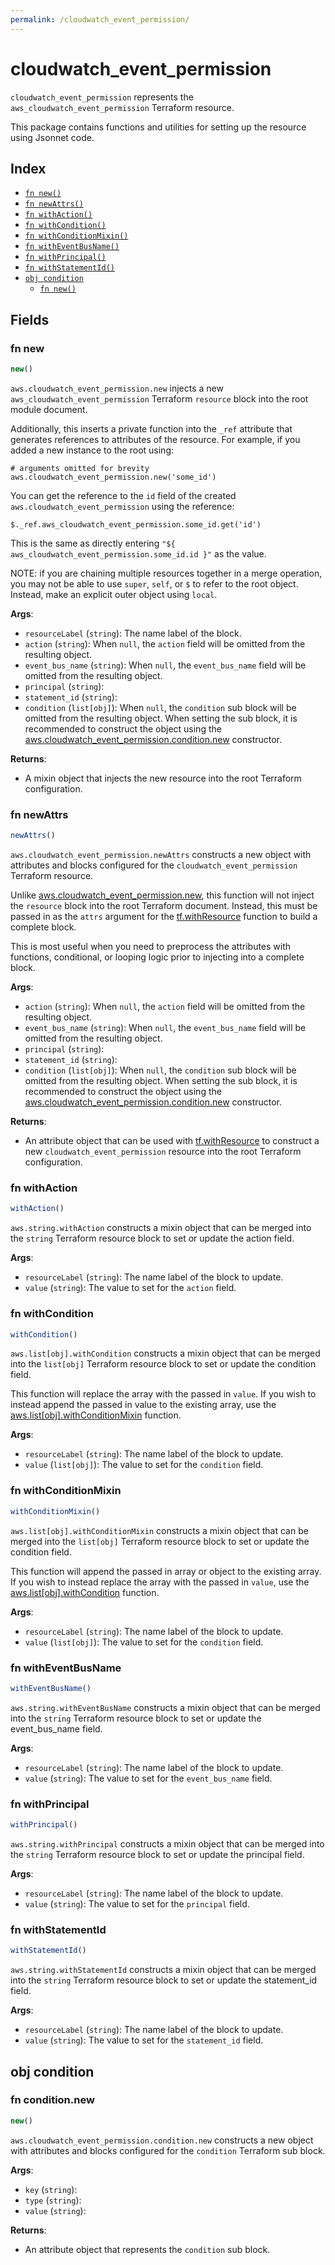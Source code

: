 ```yaml
---
permalink: /cloudwatch_event_permission/
---
```


# cloudwatch_event_permission

`cloudwatch_event_permission` represents the `aws_cloudwatch_event_permission` Terraform resource.



This package contains functions and utilities for setting up the resource using Jsonnet code.


## Index

* [`fn new()`](#fn-new)
* [`fn newAttrs()`](#fn-newattrs)
* [`fn withAction()`](#fn-withaction)
* [`fn withCondition()`](#fn-withcondition)
* [`fn withConditionMixin()`](#fn-withconditionmixin)
* [`fn withEventBusName()`](#fn-witheventbusname)
* [`fn withPrincipal()`](#fn-withprincipal)
* [`fn withStatementId()`](#fn-withstatementid)
* [`obj condition`](#obj-condition)
  * [`fn new()`](#fn-conditionnew)

## Fields

### fn new

```ts
new()
```


`aws.cloudwatch_event_permission.new` injects a new `aws_cloudwatch_event_permission` Terraform `resource`
block into the root module document.

Additionally, this inserts a private function into the `_ref` attribute that generates references to attributes of the
resource. For example, if you added a new instance to the root using:

    # arguments omitted for brevity
    aws.cloudwatch_event_permission.new('some_id')

You can get the reference to the `id` field of the created `aws.cloudwatch_event_permission` using the reference:

    $._ref.aws_cloudwatch_event_permission.some_id.get('id')

This is the same as directly entering `"${ aws_cloudwatch_event_permission.some_id.id }"` as the value.

NOTE: if you are chaining multiple resources together in a merge operation, you may not be able to use `super`, `self`,
or `$` to refer to the root object. Instead, make an explicit outer object using `local`.

**Args**:
  - `resourceLabel` (`string`): The name label of the block.
  - `action` (`string`):  When `null`, the `action` field will be omitted from the resulting object.
  - `event_bus_name` (`string`):  When `null`, the `event_bus_name` field will be omitted from the resulting object.
  - `principal` (`string`): 
  - `statement_id` (`string`): 
  - `condition` (`list[obj]`):  When `null`, the `condition` sub block will be omitted from the resulting object. When setting the sub block, it is recommended to construct the object using the [aws.cloudwatch_event_permission.condition.new](#fn-conditionnew) constructor.

**Returns**:
- A mixin object that injects the new resource into the root Terraform configuration.


### fn newAttrs

```ts
newAttrs()
```


`aws.cloudwatch_event_permission.newAttrs` constructs a new object with attributes and blocks configured for the `cloudwatch_event_permission`
Terraform resource.

Unlike [aws.cloudwatch_event_permission.new](#fn-new), this function will not inject the `resource`
block into the root Terraform document. Instead, this must be passed in as the `attrs` argument for the
[tf.withResource](https://github.com/tf-libsonnet/core/tree/main/docs#fn-withresource) function to build a complete block.

This is most useful when you need to preprocess the attributes with functions, conditional, or looping logic prior to
injecting into a complete block.

**Args**:
  - `action` (`string`):  When `null`, the `action` field will be omitted from the resulting object.
  - `event_bus_name` (`string`):  When `null`, the `event_bus_name` field will be omitted from the resulting object.
  - `principal` (`string`): 
  - `statement_id` (`string`): 
  - `condition` (`list[obj]`):  When `null`, the `condition` sub block will be omitted from the resulting object. When setting the sub block, it is recommended to construct the object using the [aws.cloudwatch_event_permission.condition.new](#fn-conditionnew) constructor.

**Returns**:
  - An attribute object that can be used with [tf.withResource](https://github.com/tf-libsonnet/core/tree/main/docs#fn-withresource) to construct a new `cloudwatch_event_permission` resource into the root Terraform configuration.


### fn withAction

```ts
withAction()
```

`aws.string.withAction` constructs a mixin object that can be merged into the `string`
Terraform resource block to set or update the action field.



**Args**:
  - `resourceLabel` (`string`): The name label of the block to update.
  - `value` (`string`): The value to set for the `action` field.


### fn withCondition

```ts
withCondition()
```

`aws.list[obj].withCondition` constructs a mixin object that can be merged into the `list[obj]`
Terraform resource block to set or update the condition field.

This function will replace the array with the passed in `value`. If you wish to instead append the
passed in value to the existing array, use the [aws.list[obj].withConditionMixin](TODO) function.


**Args**:
  - `resourceLabel` (`string`): The name label of the block to update.
  - `value` (`list[obj]`): The value to set for the `condition` field.


### fn withConditionMixin

```ts
withConditionMixin()
```

`aws.list[obj].withConditionMixin` constructs a mixin object that can be merged into the `list[obj]`
Terraform resource block to set or update the condition field.

This function will append the passed in array or object to the existing array. If you wish
to instead replace the array with the passed in `value`, use the [aws.list[obj].withCondition](TODO)
function.


**Args**:
  - `resourceLabel` (`string`): The name label of the block to update.
  - `value` (`list[obj]`): The value to set for the `condition` field.


### fn withEventBusName

```ts
withEventBusName()
```

`aws.string.withEventBusName` constructs a mixin object that can be merged into the `string`
Terraform resource block to set or update the event_bus_name field.



**Args**:
  - `resourceLabel` (`string`): The name label of the block to update.
  - `value` (`string`): The value to set for the `event_bus_name` field.


### fn withPrincipal

```ts
withPrincipal()
```

`aws.string.withPrincipal` constructs a mixin object that can be merged into the `string`
Terraform resource block to set or update the principal field.



**Args**:
  - `resourceLabel` (`string`): The name label of the block to update.
  - `value` (`string`): The value to set for the `principal` field.


### fn withStatementId

```ts
withStatementId()
```

`aws.string.withStatementId` constructs a mixin object that can be merged into the `string`
Terraform resource block to set or update the statement_id field.



**Args**:
  - `resourceLabel` (`string`): The name label of the block to update.
  - `value` (`string`): The value to set for the `statement_id` field.


## obj condition



### fn condition.new

```ts
new()
```


`aws.cloudwatch_event_permission.condition.new` constructs a new object with attributes and blocks configured for the `condition`
Terraform sub block.



**Args**:
  - `key` (`string`): 
  - `type` (`string`): 
  - `value` (`string`): 

**Returns**:
  - An attribute object that represents the `condition` sub block.
